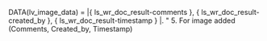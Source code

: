  DATA(lv_image_data)     = |{ ls_wr_doc_result-comments }, { ls_wr_doc_result-created_by },  { ls_wr_doc_result-timestamp } |. " 5. For image added (Comments, Created_by, Timestamp)

